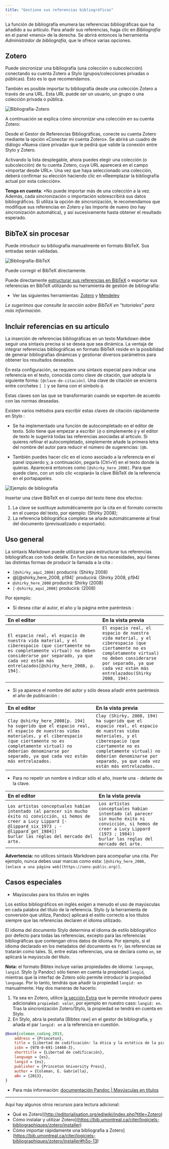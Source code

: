```yaml
---
title: "Gestione sus referencias bibliográficas"
---
```


La función de bibliografía enumera las referencias bibliográficas que ha añadido a su artículo. Para añadir sus referencias, haga clic en *Bibliografía* en el panel «menú» de la derecha. Se abrirá entonces la herramienta *Administrador de bibliografía*, que le ofrece varias opciones.

## Zotero

Puede sincronizar una bibliografía (una colección o subcolección) conectando su cuenta Zotero a Stylo (grupos/colecciones privadas o públicas). Esto es lo que recomendamos. 

También es posible importar tu bibliografía desde una colección Zotero a través de una URL.
Esta URL puede ser un usuario, un grupo o una colección privada o pública.

![Bibliografía-Zotero](/uploads/images/refonte_doc/ES/biblio-zotero_ES.png)

A continuación se explica cómo sincronizar una colección en su cuenta Zotero:

Desde el Gestor de Referencias Bibliográficas, conecte su cuenta Zotero mediante la opción «Conectar mi cuenta Zotero». Se abrirá un cuadro de diálogo «Nueva clave privada» que le pedirá que valide la conexión entre Stylo y Zotero.

Activando la lista desplegable, ahora puedes elegir una colección (o subcolección) de tu cuenta Zotero, cuya URL aparecerá en el campo «importar desde URL».
Una vez que haya seleccionado una colección, deberá confirmar su elección haciendo clic en «Reemplazar la bibliografía actual por esta colección».

**Tenga en cuenta**: *No puede importar más de una colección a la vez. Además, cada sincronización o importación sobrescribirá sus datos bibliográficos. Si utiliza la opción de sincronización, le recomendamos que modifique sus referencias en Zotero y las importe de nuevo (no hay sincronización automática), y así sucesivamente hasta obtener el resultado esperado.

## BibTeX sin procesar 

Puede introducir su bibliografía manualmente en formato BibTeX. Sus entradas serán validadas.

![Bibliografía-BibTeX](/uploads/images/refonte_doc/ANG/biblio-bibtex_ANG.png)

Puede corregir el BibTeX directamente. 

Puede directamente [estructurar sus referencias en BibTeX](http://www.andy-roberts.net/writing/latex/bibliographies) o exportar sus referencias en BibTeX utilizando su herramienta de gestión de bibliografía:

- Ver las siguientes herramientas: [Zotero](https://bib.umontreal.ca/en/citer/logiciels-bibliographiques/zotero/installer) y [Mendeley](https://libguides.usask.ca/c.php?g=218034&p=1446316)

*Le sugerimos que consulte la sección sobre BibTeX en "tutoriales" para más información*.

## Incluir referencias en su artículo

La inserción de referencias bibliográficas en un texto Markdown debe seguir una sintaxis precisa si se desea que sea dinámica.
La ventaja de integrar referencias bibliográficas en formato BibTeX reside en la posibilidad de generar bibliografías dinámicas y gestionar diversos parámetros para obtener los resultados deseados.

En esta configuración, se requiere una sintaxis especial para indicar una referencia en el texto, conocida como clave de citación, que adopta la siguiente forma: `[@clave-de-citación]`.
Una clave de citación se encierra entre corchetes `[ ]` y se llama con el símbolo `@`.

Estas claves son las que se transformarán cuando se exporten de acuerdo con las normas deseadas.

Existen varios métodos para escribir estas claves de citación rápidamente en Stylo :

- Se ha implementado una función de autocompletado en el editor de texto. Sólo tiene que empezar a escribir `[@` o simplemente `@` y el editor de texto le sugerirá todas las referencias asociadas al artículo. Si quieres refinar el autocompletado, simplemente añade la primera letra del nombre del autor para reducir el número de sugerencias: `[@b`.

- También puedes hacer clic en el icono asociado a la referencia en el panel izquierdo y, a continuación, pegarla (Ctrl+V) en el texto donde la quieras. Aparecerá entonces como `[@shirky_here_2008]`. Para que quede claro, con un solo clic «copiará» la clave BibTeX de la referencia en el portapapeles. 

![Ejemplo de bibliografía](/uploads/images/refonte_doc/ANG/biblio-exemple_ANG.png)

Insertar una clave BibTeX en el cuerpo del texto tiene dos efectos:

1. La clave se sustituye automáticamente por la cita en el formato correcto en el cuerpo del texto, por ejemplo: (Shirky 2008);
2. La referencia bibliográfica completa se añade automáticamente al final del documento (previsualizado o exportado).

## Uso general

La sintaxis Markdown puede utilizarse para estructurar tus referencias bibliográficas con todo detalle. En función de tus necesidades, aquí tienes las distintas formas de producir la llamada a la cita :
- `[@shirky_aquí_2008]` producirá: (Shirky 2008)
- @[@shirky_here_2008, p194]` producirá: (Shirky 2008, p194)
- `@shirky_here_2008` producirá: Shirky (2008)
- `[-@shirky_aquí_2008]` producirá: (2008)

Por ejemplo:

- Si desea citar al autor, el año y la página entre paréntesis :

|En el editor | En la vista previa|
|:--|:--|
|`El espacio real, el espacio de nuestra vida material, y el ciberespacio (que ciertamente no es completamente virtual) no deben considerarse por separado, ya que cada vez están más entrelazados[@shirky_here_2008, p. 194].` | `El espacio real, el espacio de nuestra vida material, y el ciberespacio (que ciertamente no es completamente virtual) no deben considerarse por separado, ya que cada vez están más entrelazados(Shirky 2008, 194).`|

- Si ya aparece el nombre del autor y sólo desea añadir entre paréntesis el año de publicación :

|En el editor | En la vista previa|
|:--|:--|
|`Clay @shirky_here_2008[p. 194] ha sugerido que el espacio real, el espacio de nuestras vidas materiales, y el ciberespacio (que ciertamente no es completamente virtual) no deberían denominarse por separado, ya que cada vez están más entrelazados.` | `Clay (Shirky, 2008, 194) ha sugerido que el espacio real, el espacio de nuestras vidas materiales, y el ciberespacio (que ciertamente no es completamente virtual) no deberían denominarse por separado, ya que cada vez están más entrelazados.`|

- Para no repetir un nombre e indicar sólo el año, inserte una `-` delante de la clave.

|En el editor | En la vista previa|
|:--|:--|
|`Los artistas conceptuales habían intentado (al parecer sin mucho éxito ni convicción, si hemos de creer a Lucy Lippard [-@lippard_six_1973 ; -@lippard_get_1984])`<br/>`burlar las reglas del mercado del arte.` | `Los artistas conceptuales habían intentado (al parecer sin mucho éxito ni convicción, si hemos de creer a Lucy Lippard (1973 ; 1984))`<br/>`burlar las reglas del mercado del arte.`|

**Advertencia:** no utilices sintaxis Markdown para acompañar una cita. Por ejemplo, nunca debes usar marcas como esta: `[@shirky_here_2008, [enlace a una página web](https://sens-public.org)]`.

## Casos especiales

- Mayúsculas para los títulos en inglés

Los estilos bibliográficos en inglés exigen a menudo el uso de mayúsculas en cada palabra del título de la referencia. Stylo (y la herramienta de conversión que utiliza, Pandoc) aplicará el estilo correcto a los títulos siempre que las referencias declaren el idioma utilizado. 

El idioma del documento Stylo determina el idioma de estilo bibliográfico por defecto para todas las referencias, excepto para las referencias bibliográficas que contengan otros datos de idioma. Por ejemplo, si el idioma declarado en los metadatos del documento es `fr`, las referencias se tratarán como tales. Si, entre estas referencias, una se declara como `en`, se aplicará la mayúscula del título.

**Nota:** el formato Bibtex incluye varias propiedades de idioma: `language`, `langid`. Stylo (y Pandoc) sólo tienen en cuenta la propiedad `langid`, mientras que la interfaz de Zotero sólo permite introducir la propiedad `language`. Por lo tanto, tendrás que añadir la propiedad `langid: en` manualmente. Hay dos maneras de hacerlo: 

1. Ya sea en Zotero, utilice [la sección Extra](https://www.zotero.org/support/kb/item_types_and_fields#citing_fields_from_extra) que le permite introducir pares adicionales `propiedad: valor`, por ejemplo en nuestro caso: `langid: en`. Tras la sincronización Zotero/Stylo, la propiedad se tendrá en cuenta en Stylo.
2. En Stylo, abra la pestaña [Bibtex raw] en el gestor de bibliografía, y añada el par `langid: en` a la referencia en cuestión.   

```bibtex
@book{coleman_coding_2013,
	address = {Princeton},
	title = {Libertad de codificación: la ética y la estética de la piratería},
	isbn = {978-0-691-14460-3},
	shorttitle = {Libertad de codificación},
	language = {es},
	langid = {es},
	publisher = {Princeton University Press},
	author = {Coleman, E. Gabriella},
	año = {2013},
}
```

- Para más información: [documentación Pandoc | Mayúsculas en títulos](https://pandoc.org/MANUAL.html#capitalization-in-titles)

---

Aquí hay algunos otros recursos para lectura adicional:

- Qué es Zotero](http://editorialisation.org/ediwiki/index.php?title=Zotero)
- Cómo instalar y utilizar Zotero](https://bib.umontreal.ca/citer/logiciels-bibliographiques/zotero/installer)
- Cómo importar rápidamente una bibliografía a Zotero](https://bib.umontreal.ca/citer/logiciels-bibliographiques/zotero/installer#h5o-13)
